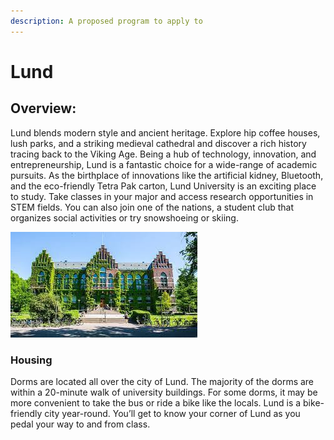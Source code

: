 ```yaml
---
description: A proposed program to apply to
---
```


# Lund

## Overview:

Lund blends modern style and ancient heritage. Explore hip coffee houses, lush parks, and a striking medieval cathedral and discover a rich history tracing back to the Viking Age. Being a hub of technology, innovation, and entrepreneurship, Lund is a fantastic choice for a wide-range of academic pursuits. As the birthplace of innovations like the artificial kidney, Bluetooth, and the eco-friendly Tetra Pak carton, Lund University is an exciting place to study. Take classes in your major and access research opportunities in STEM fields. You can also join one of the nations, a student club that organizes social activities or try snowshoeing or skiing.

![picture of Lund university - yes I am ADA compliant](../.gitbook/assets/image.png)

### Housing

Dorms are located all over the city of Lund. The majority of the dorms are within a 20-minute walk of university buildings. For some dorms, it may be more convenient to take the bus or ride a bike like the locals. Lund is a bike-friendly city year-round. You’ll get to know your corner of Lund as you pedal your way to and from class.

###
